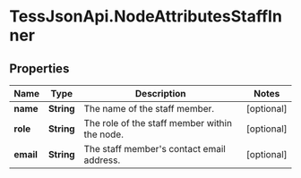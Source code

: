 # TessJsonApi.NodeAttributesStaffInner

## Properties

Name | Type | Description | Notes
------------ | ------------- | ------------- | -------------
**name** | **String** | The name of the staff member. | [optional] 
**role** | **String** | The role of the staff member within the node. | [optional] 
**email** | **String** | The staff member&#39;s contact email address. | [optional] 


